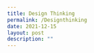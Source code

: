 ```yaml
---
title: Design Thinking
permalink: /Designthinking
date: 2021-12-15
layout: post
description: ""
---
```

